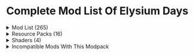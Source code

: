 # Complete Mod List Of Elysium Days

<details>
<summary>Mod List (265)</summary>
  
- [3D Skin Layers](https://modrinth.com/mod/3dskinlayers) by tr7zw

- [Advanced Netherite](https://modrinth.com/mod/advanced-netherite) by Autovw

- [Advancement Plaques](https://modrinth.com/mod/advancement-plaques) by Grend

- [Advancement Info](https://modrinth.com/mod/advancementinfo) by Giselbaer

- [Ambient Enviorment](https://modrinth.com/mod/ambient-environment) by Jaredlll08

- [AmbientSounds](https://modrinth.com/mod/ambientsounds) by Creativemd

- [AppleSkin](https://modrinth.com/mod/appleskin) by Squeek502

- [Architectury API](https://modrinth.com/mod/architectury-api) by MaxNeedsSnacks

- [Athena](https://modrinth.com/mod/athena-ctm) Terrarium Studios

- [Attribute Fix](https://modrinth.com/mod/attributefix) by Darkhax

- [AutoTag](https://modrinth.com/mod/autotag) by Apace

- [Axes Are Weapons](https://modrinth.com/mod/axes-are-weapons) by Fourmisain

- [Bad Optimizations](https://modrinth.com/mod/badoptimizations) by Thosea

- [Balm](https://modrinth.com/mod/balm) by BlayTheNinth

- [Better Archeology](https://modrinth.com/mod/better-archeology) by Pandarix

- [Better Clouds](https://modrinth.com/mod/better-clouds) by Qendolin

- [Better Combat](https://modrinth.com/mod/better-combat) by ZsoltMolnarrr

- [Better Conduit Placement](https://modrinth.com/mod/better-conduit-placement) by Serilum

- [Better End Sky](https://modrinth.com/mod/better-end-sky) by PinkGoosik

- [Better Mount HUD](https://modrinth.com/mod/better-mount-hud) by Lortseam

- [Bether Nether Map](https://modrinth.com/mod/better-nether-map) by Jummit

- [Better Ping Display [Fabric]](https://modrinth.com/mod/better-ping-display-fabric) by Vladmarica

- [Better Statistics Screen](https://modrinth.com/mod/better-stats) by TheCSDev

- [Better Tridents](https://modrinth.com/mod/better-tridents) by Fuzs

- [Better Trim Tooltips](https://modrinth.com/mod/better-trim-tooltips) by Andrew6rant

- [Blur (Fabric)](https://modrinth.com/mod/blur-fabric) by Motschen

- [Boat Item View](https://modrinth.com/mod/boat-item-view) by 50ap5ud5

- [Bookshelf Lib](https://modrinth.com/mod/bookshelf-lib) by Darkhax

- [Borderless Mining](https://modrinth.com/mod/borderless-mining) by comp500

- [Bountiful](https://modrinth.com/mod/bountiful) by Ejektaflex

- [Break Free](https://modrinth.com/mod/breakfree) by Potota

- [Bushier Flowers](https://modrinth.com/mod/bushier-flowers) by Pandarix

- CIT Resewn (URL didn't work so no link for that) by Shsupercm

- [Camps. Castles. Carriages.](https://modrinth.com/mod/camps_castles_carriages) by Eugene

- [Capes](https://modrinth.com/mod/capes) by Caelthecolher

- [Chat Animation](https://modrinth.com/mod/chatanimation) by Ezzenix

- [Chat Heads](https://modrinth.com/mod/chat-heads) by Dzwdz

- [Chipped](https://www.modrinth.com/mod/chipped) by Terrarium Studios

- [ChoiceTheorem's Overhauled Village](https://modrinth.com/mod/ct-overhaul-village) by ChoiceTheorem

- [Clean F3](https://modrinth.com/mod/clean-f3) by Tyrannus00

- [Clean Tooltips](https://modrinth.com/mod/clean-tooltips) by Mandala Creations

- [ClickThrough](https://modrinth.com/mod/clickthrough) by Giselbaer

- [Cloth Config API](https://modrinth.com/mod/cloth-config) by Shedaniel

- [Clumps](https://modrinth.com/mod/clumps) by Jaredlll08

- [Collective](https://modrinth.com/mod/collective) by Serilum

- [Comforts](https://modrinth.com/mod/comforts) by TheIllusiveC4

- [Companion](https://modrinth.com/mod/companion) by Snownee

- [CompleteConfig](https://modrinth.com/mod/completeconfig) by Lortseam

- [Continuity](https://modrinth.com/mod/continuity) by PepperCode1

- [Controlling](https://modrinth.com/mod/controlling) by Jaredlll08

- [Crawl](https://modrinth.com/mod/crawl) by Fewizz

- [CreativeCore](https://modrinth.com/mod/creativecore) by Creativemd

- [Creeper Overhaul](https://modrinth.com/mod/creeper-overhaul) by Joo5h

- [Crops Love Rain](https://modrinth.com/mod/crops-love-rain) by ThePoultryMan

- [Dark Loading Screen](https://modrinth.com/mod/dark-loading-screen) by A5b84

- [Dark Paintings](https://modrinth.com/mod/dark-paintings) by Darkhax

- [Debugify](https://modrinth.com/mod/debugify) by isxander

- [Deeper and Darker](https://modrinth.com/mod/deeperdarker) by Nitrodynamite18

- [Diagonal Fences](https://modrinth.com/mod/diagonal-fences) by Fuzs

- [Dismount Entity](https://modrinth.com/mod/dismount-entity) by Serilum

- [Double Doors](https://modrinth.com/mod/double-doors) by Serilum

- [Drip Sounds [Fabric]](https://modrinth.com/mod/dripsounds-fabric) by PieKing1215

- [Durability Viewer](https://modrinth.com/mod/durabilityviewer) by Giselbaer

- [Easy Anvils](https://modrinth.com/mod/easy-anvils) by Fuzs

- [Easy Magic](https://modrinth.com/mod/easy-magic) by Fuzs

- [Eating Animation](https://modrinth.com/mod/eating-animation) by Theoness1

- [Elytra Slot](https://modrinth.com/mod/elytra-slot) by TheIllusiveC4

- [Elytra Trims](https://modrinth.com/mod/elytra-trims) by KikuGie

- [Elytra Trims Extensions](https://modrinth.com/mod/elytra-trims-extensions) by KikuGie

- [Enchanted Vertical Slabs](https://modrinth.com/mod/enchanted-vertical-slabs) by Enchanted-Games

- [Enchantment Descriptions](https://modrinth.com/mod/enchantment-descriptions) by Darkhax

- [Enchantment Reveal](https://modrinth.com/mod/enchantment-reveal) by CrownSheep

- [End Remastered](https://modrinth.com/mod/endrem) by Jack-Bagel

- [Enderman Overhaul](https://modrinth.com/mod/enderman-overhaul) by Joo5h

- [Enhanced Attack Indicator](https://modrinth.com/mod/enhanced-attack-indicator) by Minenash

- [Enhanced Block Entities](https://modrinth.com/mod/ebe) by FoundationGames

- [Entity Culling](https://modrinth.com/mod/entityculling) by Tr7zw

- [Explorify](https://modrinth.com/datapack/explorify) by Bebebea_loste

- [Exposure](https://modrinth.com/mod/exposure) by Mortuusars

- [FPS Display](https://modrinth.com/mod/fpsdisplay) by Grayray75

- [Fabric API](https://modrinth.com/mod/fabric-api) by Modmuss50

- [Fabric Language Kotlin](https://modrinth.com/mod/fabric-language-kotlin) by Modmuss50

- [Fabrishot](https://modrinth.com/mod/fabrishot) by ramidzhk

- [Fadeless](https://modrinth.com/mod/fadeless/versions) by DerpDerpling

- [Falling Leaves](https://modrinth.com/mod/fallingleaves) by Fourmisain

- [FastAnim](https://modrinth.com/mod/fastanim) by Lunade_

- [FerriteCore](https://modrinth.com/mod/ferrite-core) by Malte0811

- [Fishing Real](https://modrinth.com/mod/fishing-real) by PricelessKoala

- [Forge Config API Port](https://modrinth.com/mod/forge-config-api-port) by Fuzs

- [Formations (Structure Library)](https://modrinth.com/mod/formations) by SuperMartijn642

- [Formations Nether](https://modrinth.com/mod/formations-nether) by SuperMartijn642

- [Friendly Fire](https://modrinth.com/mod/friendly-fire) by Darkhax

- [Furnace Recycle](https://modrinth.com/mod/furnace-recycle) by Serilum

- [Geckolib](https://modrinth.com/mod/geckolib) by Gecko

- [Guard Villagers [Fabric]](https://modrinth.com/mod/guard-villagers) by Mrsterner

- [Guarding](https://modrinth.com/mod/guarding) by Team-Abode

- [Handcrafted](https://www.modrinth.com/mod/handcrafted) by Terrarium Studios

- [Healing Campfire](https://modrinth.com/mod/healing-campfire) by Serilum

- [Hearth & Home](https://modrinth.com/mod/hearth-and-home) by Crispytwig

- [Held Item Info](https://modrinth.com/mod/held-item-info) by A5b84

- [HerdsPanic](https://modrinth.com/mod/herdspanic) by Globox1997

- [Hero Proof](https://modrinth.com/datapack/hero-proof) by Eugene

- [Highlight](https://modrinth.com/mod/highlight) by epic_oreo

- [Hopo Better Ruined Portals](https://modrinth.com/datapack/hopo-better-ruined-portals) by Ohponopono

- [Hopo Better Underwater Ruins](https://modrinth.com/datapack/better-underwater-ruins) by Ohponopono

- [Horse Expert](https://modrinth.com/mod/horse-expert) by Fuzs

- [Iceberg](https://modrinth.com/mod/iceberg) by Grend

- [ImmediatelyFast](https://modrinth.com/mod/immediatelyfast) by RaphiMC

- [Incendium](https://modrinth.com/mod/incendium) by StardustLabs

- [Indium](https://modrinth.com/mod/indium) by Comp500

- [Inmis](https://modrinth.com/mod/inmis) by Draylar

- [Inmis Addon](https://modrinth.com/mod/inmisaddon) by Globox1997

- [InvMove](https://modrinth.com/mod/invmove) by PieKing1215

- [Inventory Sorting](https://modrinth.com/mod/inventory-sorting) by Kyrptonaught

- [Inventory Totem](https://modrinth.com/mod/inventory-totem) by Serilum

- [Iris Shaders](https://modrinth.com/mod/iris) by Coderbot

- [Item Borders](https://modrinth.com/mod/item-borders) by Grend

- [Item Highlighter](https://modrinth.com/mod/item-highlighter) by Grend

- [JamLib](https://modrinth.com/mod/jamlib) by JamCoreModding

- [Jump Over Fences](https://modrinth.com/mod/jump-over-fences) by Kreezxil

- [Just Enough Breeding (JEBr)](https://modrinth.com/mod/justenoughbreeding) by Christofmeg

- [Just Enough Effect Descriptions (JEED)](https://modrinth.com/mod/just-enough-effect-descriptions-jeed) by MehVahdJukaar

- [Just Enough Items](https://modrinth.com/mod/jei) by Mezz

- [Kaffee's Dual Ride](https://modrinth.com/mod/kaffees_dual_ride) by 0ql

- [Kambrik](https://modrinth.com/mod/kambrik) by Ejektaflex

- [Krypton](https://modrinth.com/mod/krypton) by Astei

- [LambDynamicLights](https://modrinth.com/mod/lambdynamiclights) by LambdAurora

- [Language Reload](https://modrinth.com/mod/language-reload) by Jerozgen

- [Lanterns Belong On Walls](https://modrinth.com/mod/lanterns-bow) by ThePoultryMan

- [Leaves Be Gone](https://modrinth.com/mod/leaves-be-gone) by Fuzs

- [LibZ](https://modrinth.com/mod/libz) by Globox1997

- [Lithium](https://modrinth.com/mod/lithium) by Jellysquid3

- [Lithostitched](https://modrinth.com/mod/lithostitched) by Apollo

- [Log Begone](https://modrinth.com/mod/log-begone) by AzureDoom

- [Logical Zoom](https://modrinth.com/mod/logical-zoom) by LogicalGeekBoy

- [M.R.U](https://modrinth.com/mod/mru) by Mineblock11

- [MES - Moog's End Structures](https://modrinth.com/mod/mes-moogs-end-structures) by FinnSetchell

- [Make Bubbles Pop](https://modrinth.com/mod/make_bubbles_pop) by Tschipcraft

- [Map Compass](https://modrinth.com/mod/map-compass) by Qendolin

- [MasterCutter](https://modrinth.com/datapack/mastercutter) by Nico4play

- [MedievalWeapons](https://modrinth.com/mod/medievalweapons) by Globox1997

- [Memory Leak Fix](https://modrinth.com/mod/memoryleakfix) by FX

- [MidnightLib](https://modrinth.com/mod/midnightlib) by Motschen

- [Mob Filter](https://modrinth.com/mod/mobfilter) by pcal43

- [Mobs Attempt Parkour](https://modrinth.com/mod/mobs-attempt-parkour) by Barribob

- [Mod Detection Preventer](https://modrinth.com/mod/moddetectionpreventer) by JustAlittleWolf

- [Mod Menu](https://modrinth.com/mod/modmenu) by ProspectorLead

- [Model Gap Fix](https://modrinth.com/mod/modelfix) by MehVahdJukaar

- [Modern Fix](https://modrinth.com/mod/modernfix) by Embeddedt

- [Monsters In The Closet](https://modrinth.com/mod/monsters-in-the-closet) by Minenash

- [Moonlight Lib](https://modrinth.com/mod/moonlight) by MehVahdJukaar

- [Mooshroom Tweaks](https://modrinth.com/mod/mooshroom-tweaks) by Serilum

- [Mob Filter](https://modrinth.com/mod/mobfilter) by Pcal43

- [More Armor Trims](https://modrinth.com/mod/more-armor-trims) by Masik16u

- [More Axolotl Variants API](https://modrinth.com/mod/mavapi) by AkashiiKun

- [More Axolotl Variants Mod](https://modrinth.com/mod/mavm) by AkashiiKun

- [More Culling](https://modrinth.com/mod/moreculling) by FX

- [More Mob Variants](https://modrinth.com/mod/more-mob-variants) by Nyuppo

- [MoreMcmeta](https://modrinth.com/mod/moremcmeta) by soir20

- [MoreMcmeta Emissive Textures](https://modrinth.com/mod/moremcmeta-emissive) by soir20

- [Mouse Tweaks](https://modrinth.com/mod/mouse-tweaks) by YaLTeR

- [Naturalist](https://modrinth.com/mod/naturalist) by Crispytwig

- [Neat](https://modrinth.com/mod/neat) by Vazkii

- [Nether Depths Upgrade](https://modrinth.com/mod/nether-depths-upgrade) by Scouter567

- [Nether Portal Fix](https://modrinth.com/mod/netherportalfix) by BlayTheNinth

- [Nifty's Carts](https://modrinth.com/mod/niftycarts) by Jmb05

- [No Animal Tempt Delay](https://modrinth.com/mod/no-animal-tempt-delay) by Serilum

- [No Chat Reports](https://modrinth.com/mod/no-chat-reports) by Aizistral

- [No Night Vision Flickering ](https://modrinth.com/mod/no-night-vision-flickering) by Semper-idem

- [No Resource Pack Warnings](https://modrinth.com/mod/no-resource-pack-warnings) by Space Walker

- [No Telemetry](https://modrinth.com/mod/no-telemetry) by Kb1000

- [No Narrator](https://modrinth.com/mod/nonarrator) by 545u

- [Not Enough Animations](https://modrinth.com/mod/not-enough-animations) by Tr7zw

- [Not Enough Recipe Book [NERB]](https://modrinth.com/mod/nerb) by Sskirillss

- [Noxesium](https://modrinth.com/mod/noxesium) by Aeltumn

- [Nullscape](https://modrinth.com/mod/nullscape) by StardustLabs

- [Nyf's Spiders](https://modrinth.com/mod/nyfs-spiders) by Nyfaria

- [On Soul Fire](https://modrinth.com/mod/on-soul-fire) by MoriyaShiine

- [Panorama Screens](https://modrinth.com/mod/panorama-screens) by Juancarloscp52

- [Passive Shield](https://modrinth.com/mod/passive-shield) by Serilum

- [Philip's Ruins](https://modrinth.com/mod/philips-ruins) by PhilipModDev

- [Polymorph](https://modrinth.com/mod/polymorph) by TheIllusiveC4

- [Presence Footsteps](https://modrinth.com/mod/presence-footsteps) by Sollace

- [Prism](https://modrinth.com/mod/prism-lib) by Grend

- [Puzzles Lib](https://modrinth.com/mod/puzzles-lib) by Fuzs

- [Realistic Sleep](https://modrinth.com/mod/realisticsleep) by Steveplays

- [Rebalanced Loot](https://modrinth.com/mod/rebalanced-loot) by Apollo

- [Reese's Sodium Options](https://modrinth.com/mod/reeses-sodium-options) by FlashyReese

- [Regions Unexplored](https://modrinth.com/mod/regions-unexplored) by UHQ-GAMES

- [Remove Reloading Screen](https://modrinth.com/mod/rrls) by TelepathicGrunt

- [Repurposed Structures - Fabric](https://modrinth.com/mod/repurposed-structures-fabric) by TelepathicGrunt

- [Resource Pack Overrides](https://modrinth.com/mod/resource-pack-overrides) by Fuzs

- [Resorceful Config](https://modrinth.com/mod/resourceful-config) by Epic_Oreo

- [Resourceful Lib](https://modrinth.com/mod/resourceful-lib) by Epic_Oreo

- [RightClickHarvest](https://modrinth.com/mod/rightclickharvest) by JamCoreModding

- [Rotten flesh to Leather (Fabric/Quilt)](https://modrinth.com/mod/rotten-flesh-to-leather-mod-fabric) by CrebboElodie

- [Scaffolding Drops Nearby](https://modrinth.com/mod/scaffolding-drops-nearby) by Serilum

- [Seamless](https://modrinth.com/mod/seamless) by LarsMans

- [Searchables](https://modrinth.com/mod/searchables) by Jaredlll08

- [Secure Crops](https://modrinth.com/mod/secure-crops) by Zekk051

- [Shoulder Surfing Reloaded](https://modrinth.com/mod/shoulder-surfing-reloaded) by Exopandora

- [Shulker Drops Two](https://modrinth.com/mod/shulker-drops-two) by Serilum

- [Shut Up GL Error](https://modrinth.com/mod/shut-up-gl-error) by JamCoreModding

- [Simple Netherite Horse Armor](https://modrinth.com/mod/simple-netherite-horse-armor) by JerryLu086

- [Sit](https://modrinth.com/mod/bl4cks-sit) by Bl4ckscor3

- [Skeleton Horse Spawn](https://modrinth.com/mod/skeleton-horse-spawn) by Serilum

- [Smarter Farmers (farmers replant)](https://modrinth.com/mod/smarter-farmers-farmers-replant) by MehVahdJukaar

- [Snow Pig [Fabric]](https://modrinth.com/mod/snowpig-fabric/versions) by Uraneptus

- [Snow Under Trees (Fabric)](https://modrinth.com/mod/snow-under-trees-remastered) by Mineblock11

- [Sodium](https://modrinth.com/mod/sodium) by Jellysquid3

- [Sodium Extra](https://modrinth.com/mod/sodium-extra) by FlashyReese

- [Sodium Shadowy Path Blocks](https://modrinth.com/mod/sodium-shadowy-path-blocks) by Rynnavinx

- [Sound Controller](https://modrinth.com/mod/sound-controller) by BVengo

- [Sound Physics Remastered](https://modrinth.com/mod/sound-physics-remastered) by Henkelmax

- [Sounds](https://modrinth.com/mod/sound) by mineblock11

- [Spawn Animations](https://modrinth.com/mod/spawn-animations) by Tschipcraft

- [Starlight (Fabric)](https://modrinth.com/mod/starlight) by Spottedleaf

- [Statement](https://modrinth.com/mod/statement) by Virtuoel

- [Supplementaries](https://modrinth.com/mod/supplementaries) by MehVahdJukaar

- [Surface Mushrooms](https://modrinth.com/mod/surface-mushrooms) by Serilum

- [TerraBlender](https://modrinth.com/mod/terrablender) by Adubbz

- [The Graveyard (FABRIC)](https://modrinth.com/mod/the-graveyard-fabric) by Finallion

- [The Lost Castle](https://modrinth.com/mod/the-lost-castle) by Jack-Bagel

- [Tips](https://modrinth.com/mod/tips) by Darkhax

- [TieredZ](https://modrinth.com/mod/tieredz) by Globox1997

- [ToolTipFix](https://modrinth.com/mod/tooltipfix) by Kyrptonaught

- [Torch hit!](https://modrinth.com/mod/torch-hit) by CrystalSpider

- [Tree Harvester](https://modrinth.com/mod/tree-harvester) by Serilum

- [TrimsEffects](https://modrinth.com/mod/trimseffects) by Lupin

- [Trinkets](https://modrinth.com/mod/trinkets) by Emi

- [True Ending: Ender Dragon Overhaul](https://modrinth.com/datapack/true-ending) by Limesplatus

- [Villager Names](https://modrinth.com/mod/villager-names-serilum) by Serilum

- [Villager Transportation](https://modrinth.com/datapack/villager-transportation) by Jaffthry

- [VillagerTradeFix](https://modrinth.com/mod/villagertradefix) by Globox1997

- [Villages&Pillages](https://modrinth.com/mod/villages-and-pillages) by Faboslav

- [Visuality](https://modrinth.com/mod/visuality) by PinkGoosik

- [Weaker Spiderwebs](https://modrinth.com/mod/weaker-spiderwebs) by Serilum

- [What The Bucket](https://modrinth.com/mod/what-the-bucket) by Darkhax

- [Xaero's Minimap](https://modrinth.com/mod/xaeros-minimap) by TheXaero

- [YDM's Weapon Master](https://modrinth.com/mod/weaponmaster) by YourDailyModder

- [YUNG's API](https://modrinth.com/mod/yungs-api) by YUNGNICKYOUNG

- [YUNG's Better Desert Temples](https://modrinth.com/mod/yungs-better-desert-temples) by YUNGNICKYOUNG

- [YUNG's Better Dungeons](https://modrinth.com/mod/yungs-better-dungeons) by YUNGNICKYOUNG

- [YUNG's Better End Island](https://modrinth.com/mod/yungs-better-end-island) by YUNGNICKYOUNG

- [YUNG's Better Jungle Temples](https://modrinth.com/mod/yungs-better-jungle-temples) by YUNGNICKYOUNG

- [YUNG's Better Mineshafts](https://modrinth.com/mod/yungs-better-mineshafts) by YUNGNICKYOUNG

- [YUNG's Better Nether Fortresses](https://modrinth.com/mod/yungs-better-nether-fortresses) by YUNGNICKYOUNG

- [YUNG's Better Ocean Monuments](https://modrinth.com/mod/yungs-better-ocean-monuments) by YUNGNICKYOUNG

- [YUNG's Better Strongholds](https://modrinth.com/mod/yungs-better-strongholds) by YUNGNICKYOUNG

- [YUNG's Better Witch Huts](https://modrinth.com/mod/yungs-better-witch-huts) by YUNGNICKYOUNG

- [YUNG's Bridges](https://modrinth.com/mod/yungs-bridges) by YUNGNICKYOUNG

- [YUNG's Extras]([https://modrinth.com/mod/yungs-extras) by YUNGNICKYOUNG

- [Yeetus Experimentus](https://modrinth.com/mod/yeetus-experimentus) by Sunekaer

- [YetAnotherConfigLib](https://modrinth.com/mod/yacl) by isxander

- [You're in Grave Danger](https://modrinth.com/mod/yigd) by B1n-ry

- [Your Options Shall Be Respected (YOSBR)](https://modrinth.com/mod/yosbr) by shedaniel

- [Zombie Horse Spawn](https://modrinth.com/mod/zombie-horse-spawn) by Serilum

- [[EMF] Entity Model Features](https://modrinth.com/mod/entity-model-features) by Traben

- [[ETF] Entity Texture Features](https://modrinth.com/mod/entitytexturefeatures) by Traben

- [[Let's Do] API](https://modrinth.com/mod/do-api) by Cristelknight

- [[Let's Do] Bakery](https://modrinth.com/mod/lets-do-bakery) by Satisfyu

- [[Let's Do] Candlelight](https://modrinth.com/mod/lets-do-candlelight) by Satisfyu

- [[Let's Do] HerbalBrews](https://modrinth.com/mod/lets-do-herbalbrews) by Satisfyu

- [[Let's Do] Meadow](https://modrinth.com/mod/lets-do-meadow) by Satisfyu

- [amendments](https://modrinth.com/mod/amendments) by MehVahdJukaar

- [cat_jam](https://modrinth.com/mod/cat_jam) by Shmove

- [e4mc](https://modrinth.com/mod/e4mc) by Vgskye

- [playerAnimator](https://modrinth.com/mod/playeranimator) by KosmX

</details>

<details>
<summary>Resource Packs (16)</summary>

- [Cherry Background](https://modrinth.com/resourcepack/cherry-background) by Kryqu

- [Embrace Pixels](https://modrinth.com/resourcepack/embrace-pixels) by Mwti _~~[Shader with LabPBR and specific settings only, check resource pack page for more information.]~~_

- [Enhanced Boss Bars](https://modrinth.com/resourcepack/enhanced-boss-bars) by Naku

- [Even Better Enchants](https://modrinth.com/resourcepack/even-better-enchants) by Mythitorium

- [Freshly Modded](https://modrinth.com/resourcepack/freshly-modded) by SebSemos

- [Fast Better Grass](https://modrinth.com/resourcepack/fast-better-grass) by robotkoer

- [Fresh Animations](https://modrinth.com/resourcepack/fresh-animations) by FreshLX

- [Fresh Moves](https://modrinth.com/resourcepack/tras-fresh-player) by TrasTick and Ithan!

- [GUI Revision](https://modrinth.com/resourcepack/gui-revision) by Vixel

- [Low On Fire](https://modrinth.com/resourcepack/low-on-fire) by Haikis

- [More Mob Variants x Fresh Animations](https://modrinth.com/resourcepack/more-mob-variants-fresh-animations-addon) by Nyuppo

- [RAY's 3D Ladders](https://modrinth.com/resourcepack/rays-3d-ladders) by xR4YM0ND

- [RAY's 3D Rails](https://modrinth.com/resourcepack/rays-3d-rails) by xR4YM0ND

- [Rain Revamp](https://modrinth.com/resourcepack/rain-revamp) by DarkStormPT

- [Shiny Ores](https://modrinth.com/resourcepack/shiny-ores-countxd) by CountXD

- [Tissou's Zombie Pack](https://www.curseforge.com/minecraft/texture-packs/tissous-zombie-pack-optifine-1-7x-1-19) by Tissou ~~_[I have permission from Tissou to add this resource pack.]_~~

</details>
<details>
<summary>Shaders (4)</summary>

- [Bliss Shaders](https://modrinth.com/shader/bliss-shader) by X0nk

- [Complementary Unbound](https://modrinth.com/shader/complementary-unbound) by EminGT

- [Complementary Reimagined](https://modrinth.com/shader/complementary-reimagined) by EminGT

- [BSL Shaders](https://modrinth.com/shader/bsl-shaders) by CaptTatsu

</details>

<details>
<summary>Incompatible Mods With This Modpack</summary>

- [Smooth GUI](https://modrinth.com/mod/smooth-gui) Having Problems With Debugify

- [Farmer's Delight Fabric](https://modrinth.com/mod/farmers-delight-fabric) Having incompatibility with many other mod updates.

- [Merchant Markers](https://modrinth.com/mod/merchant-markers) Resource loading failed error.

- [Better Advancements](https://modrinth.com/mod/better-advancements) Possible to use, but crashing so much.

- [Better End](https://modrinth.com/mod/betterend) & [Better Nether](https://modrinth.com/mod/betternether) Mod is having INSANE rendering, crash on launches, lag at previous versions and more.

- [Cull Less Leaves](https://modrinth.com/mod/cull-less-leaves) Can't work together with More Culling.

- [Fancy Menu](https://modrinth.com/mod/fancymenu) FancyMenu incompatible with many mods included on this modpack.

- [Phosphor](https://modrinth.com/mod/phosphor) Incompatible with Starlight

- [Hellion's Sniffer+](https://modrinth.com/mod/hellions-sniffer+) Completely breaks cave generation on 1.20.1

- [Dyed](https://modrinth.com/mod/dyed) Duplicates Horse & Horse Armor and corrupts the animations with Fresh Animations installed.

- [Fish Of Thieves](https://modrinth.com/mod/fish-of-thieves) Insane TPS drops, not incompatible, but worth counting as incompatible because of the unplayable lag.

- [Let Sleeping Dogs Lie](https://modrinth.com/mod/let-sleeping-dogs-lie) Incompatible with Fresh Animations

- [SleepWarp](https://modrinth.com/mod/sleep-warp) Causing Crashes
  
</details>
